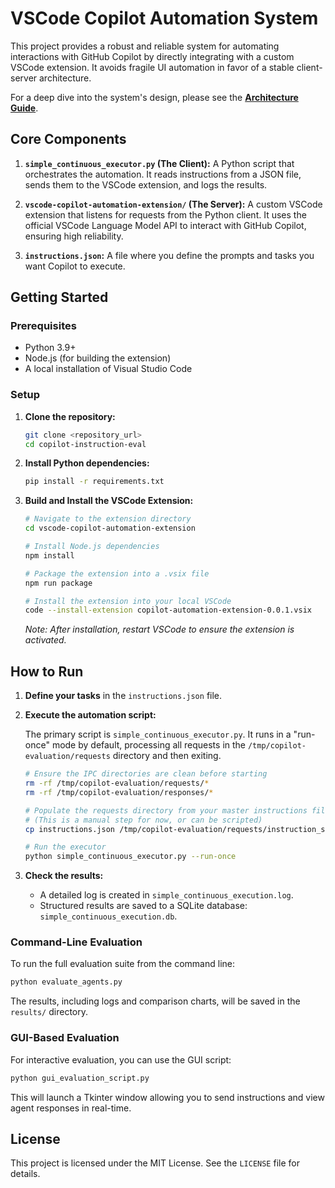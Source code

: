 # VSCode Copilot Automation System

This project provides a robust and reliable system for automating interactions with GitHub Copilot by directly integrating with a custom VSCode extension. It avoids fragile UI automation in favor of a stable client-server architecture.

For a deep dive into the system's design, please see the [**Architecture Guide**](./docs/ARCHITECTURE_GUIDE.md).

## Core Components

1. **`simple_continuous_executor.py` (The Client):**
   A Python script that orchestrates the automation. It reads instructions from a JSON file, sends them to the VSCode extension, and logs the results.

2. **`vscode-copilot-automation-extension/` (The Server):**
   A custom VSCode extension that listens for requests from the Python client. It uses the official VSCode Language Model API to interact with GitHub Copilot, ensuring high reliability.

3. **`instructions.json`:**
   A file where you define the prompts and tasks you want Copilot to execute.

## Getting Started

### Prerequisites

- Python 3.9+
- Node.js (for building the extension)
- A local installation of Visual Studio Code

### Setup

1. **Clone the repository:**

   ```bash
   git clone <repository_url>
   cd copilot-instruction-eval
   ```

2. **Install Python dependencies:**

   ```bash
   pip install -r requirements.txt
   ```

3. **Build and Install the VSCode Extension:**

   ```bash
   # Navigate to the extension directory
   cd vscode-copilot-automation-extension

   # Install Node.js dependencies
   npm install

   # Package the extension into a .vsix file
   npm run package

   # Install the extension into your local VSCode
   code --install-extension copilot-automation-extension-0.0.1.vsix
   ```

   *Note: After installation, restart VSCode to ensure the extension is activated.*

## How to Run

1. **Define your tasks** in the `instructions.json` file.

2. **Execute the automation script:**

   The primary script is `simple_continuous_executor.py`. It runs in a "run-once" mode by default, processing all requests in the `/tmp/copilot-evaluation/requests` directory and then exiting.

   ```bash
   # Ensure the IPC directories are clean before starting
   rm -rf /tmp/copilot-evaluation/requests/*
   rm -rf /tmp/copilot-evaluation/responses/*

   # Populate the requests directory from your master instructions file
   # (This is a manual step for now, or can be scripted)
   cp instructions.json /tmp/copilot-evaluation/requests/instruction_set_1.json

   # Run the executor
   python simple_continuous_executor.py --run-once
   ```

3. **Check the results:**
   - A detailed log is created in `simple_continuous_execution.log`.
   - Structured results are saved to a SQLite database: `simple_continuous_execution.db`.

### Command-Line Evaluation

To run the full evaluation suite from the command line:

```bash
python evaluate_agents.py
```

The results, including logs and comparison charts, will be saved in the `results/` directory.

### GUI-Based Evaluation

For interactive evaluation, you can use the GUI script:

```bash
python gui_evaluation_script.py
```

This will launch a Tkinter window allowing you to send instructions and view agent responses in real-time.

## License

This project is licensed under the MIT License. See the `LICENSE` file for details.
